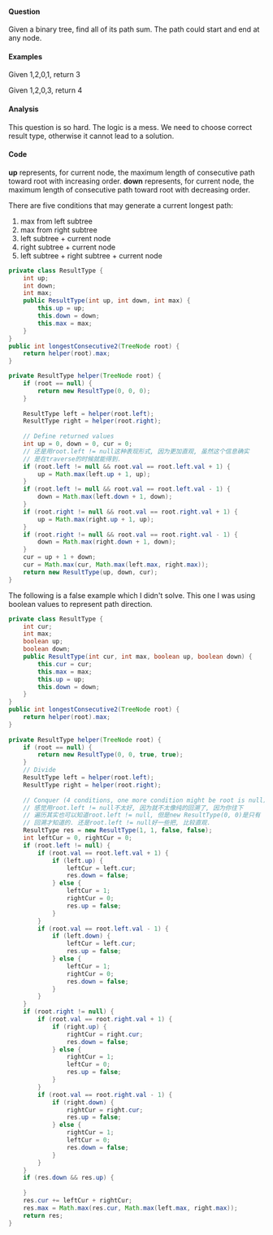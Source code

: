 #### Question
Given a binary tree, find all of its path sum. The path could start and end at any node.
#### Examples
Given 1,2,0,1, return 3

Given 1,2,0,3, return 4
#### Analysis
This question is so hard. The logic is a mess. We need to choose correct result type, otherwise it cannot lead to a solution.
#### Code
 __up__ represents, for current node, the maximum length of consecutive path toward root with increasing order. __down__ represents, for current node, the maximum length of consecutive path toward root with decreasing order.

There are five conditions that may generate a current longest path:
1. max from left subtree
2. max from right subtree
3. left subtree + current node
4. right subtree + current node
5. left subtree + right subtree + current node
```java
private class ResultType {
    int up;
    int down;
    int max;
    public ResultType(int up, int down, int max) {
        this.up = up;
        this.down = down;
        this.max = max;
    }
}
public int longestConsecutive2(TreeNode root) {
    return helper(root).max;
}

private ResultType helper(TreeNode root) {
    if (root == null) {
        return new ResultType(0, 0, 0);
    }
    
    ResultType left = helper(root.left);
    ResultType right = helper(root.right);
    
    // Define returned values
    int up = 0, down = 0, cur = 0;
    // 还是用root.left != null这种表现形式, 因为更加直观, 虽然这个信息确实
    // 是在traverse的时候就能得到.
    if (root.left != null && root.val == root.left.val + 1) {
        up = Math.max(left.up + 1, up);
    }
    if (root.left != null && root.val == root.left.val - 1) {
        down = Math.max(left.down + 1, down);
    }
    if (root.right != null && root.val == root.right.val + 1) {
        up = Math.max(right.up + 1, up);
    }
    if (root.right != null && root.val == root.right.val - 1) {
        down = Math.max(right.down + 1, down);
    }
    cur = up + 1 + down;
    cur = Math.max(cur, Math.max(left.max, right.max));
    return new ResultType(up, down, cur);
}
```

The following is a false example which I didn't solve. This one I was using boolean values to represent path direction.
```java
private class ResultType {
    int cur;
    int max;
    boolean up;
    boolean down;
    public ResultType(int cur, int max, boolean up, boolean down) {
        this.cur = cur;
        this.max = max;
        this.up = up;
        this.down = down;
    }
}
public int longestConsecutive2(TreeNode root) {
    return helper(root).max;
}
    
private ResultType helper(TreeNode root) {
    if (root == null) {
        return new ResultType(0, 0, true, true);
    }
    // Divide 
    ResultType left = helper(root.left);
    ResultType right = helper(root.right);
    
    // Conquer (4 conditions, one more condition might be root is null)
    // 感觉用root.left != null不太好, 因为就不太像纯的回溯了, 因为你往下
    // 遍历其实也可以知道root.left != null, 但是new ResultType(0, 0)是只有
    // 回溯才知道的. 还是root.left != null好一些把, 比较直观.
    ResultType res = new ResultType(1, 1, false, false);
    int leftCur = 0, rightCur = 0;
    if (root.left != null) {
        if (root.val == root.left.val + 1) {
            if (left.up) {
                leftCur = left.cur;
                res.down = false;
            } else {
                leftCur = 1;
                rightCur = 0;
                res.up = false;
            }
        }
        if (root.val == root.left.val - 1) {
            if (left.down) {
                leftCur = left.cur;
                res.up = false;
            } else {
                leftCur = 1;
                rightCur = 0;
                res.down = false;
            }
        }
    }
    if (root.right != null) {
        if (root.val == root.right.val + 1) {
            if (right.up) {
                rightCur = right.cur;
                res.down = false;
            } else {
                rightCur = 1;
                leftCur = 0;
                res.up = false;
            }
        }
        if (root.val == root.right.val - 1) {
            if (right.down) {
                rightCur = right.cur;
                res.up = false;
            } else {
                rightCur = 1;
                leftCur = 0;
                res.down = false;
            }
        }
    }
    if (res.down && res.up) {
        
    }
    res.cur += leftCur + rightCur;
    res.max = Math.max(res.cur, Math.max(left.max, right.max));
    return res;
}
```
